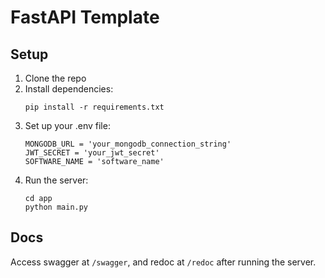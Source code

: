 # FastAPI Template

## Setup

1. Clone the repo
2. Install dependencies:
   ```
   pip install -r requirements.txt
   ```
3. Set up your .env file:
   ```
   MONGODB_URL = 'your_mongodb_connection_string'
   JWT_SECRET = 'your_jwt_secret'
   SOFTWARE_NAME = 'software_name'
   ```
4. Run the server:
   ```
   cd app
   python main.py
   ```

## Docs

Access swagger at `/swagger`, and redoc at `/redoc` after running the server.
